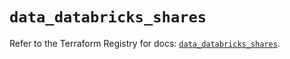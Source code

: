 # `data_databricks_shares`

Refer to the Terraform Registry for docs: [`data_databricks_shares`](https://registry.terraform.io/providers/databricks/databricks/1.43.0/docs/data-sources/shares).
